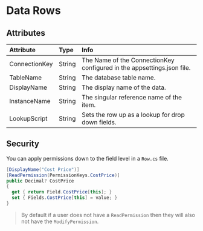 # Data Rows

## Attributes

| Attribute | Type | Info |
| :--- | :--- | :--- |
| ConnectionKey | String | The Name of the ConnectionKey configured in the appsettings.json file. |
| TableName | String | The database table name. |
| DisplayName | String | The display name of the data. |
| InstanceName | String | The singular reference name of the item. |
| LookupScript | String | Sets the row up as a lookup for drop down fields. |

## Security

You can apply permissions down to the field level in a `Row.cs` file.

```csharp
[DisplayName("Cost Price")]
[ReadPermission(PermissionKeys.CostPrice)]
public Decimal? CostPrice
{
  get { return Field.CostPrice[this]; }
  set { Fields.CostPrice[this] = value; }
}
```

> By default if a user does not have a `ReadPermission` then they will also not have the `ModifyPermission`.



